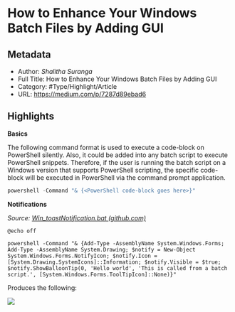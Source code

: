 # How to Enhance Your Windows Batch Files by Adding GUI

## Metadata

* Author: *Shalitha Suranga*
* Full Title: How to Enhance Your Windows Batch Files by Adding GUI
* Category: #Type/Highlight/Article
* URL: https://medium.com/p/7287d89ebad6

## Highlights

**Basics**

The following command format is used to execute a code-block on PowerShell silently. Also, it could be added into any batch script to execute PowerShell snippets. Therefore, if the user is running the batch script on a Windows version that supports PowerShell scripting, the specific code-block will be executed in PowerShell via the command prompt application.

````powershell
powershell -Command "& {<PowerShell code-block goes here>}"
````

**Notifications**

*Source: [Win_toastNotification.bat (github.com)](https://gist.github.com/shalithasuranga/4dce626ceb04e7bfc56b20eb0405e32f/)*

````batch
@echo off 

powershell -Command "& {Add-Type -AssemblyName System.Windows.Forms; Add-Type -AssemblyName System.Drawing; $notify = New-Object System.Windows.Forms.NotifyIcon; $notify.Icon = [System.Drawing.SystemIcons]::Information; $notify.Visible = $true; $notify.ShowBalloonTip(0, 'Hello world', 'This is called from a batch script.', [System.Windows.Forms.ToolTipIcon]::None)}"
````

Produces the following:

![](https://i.imgur.com/VjkbjcX.png)
